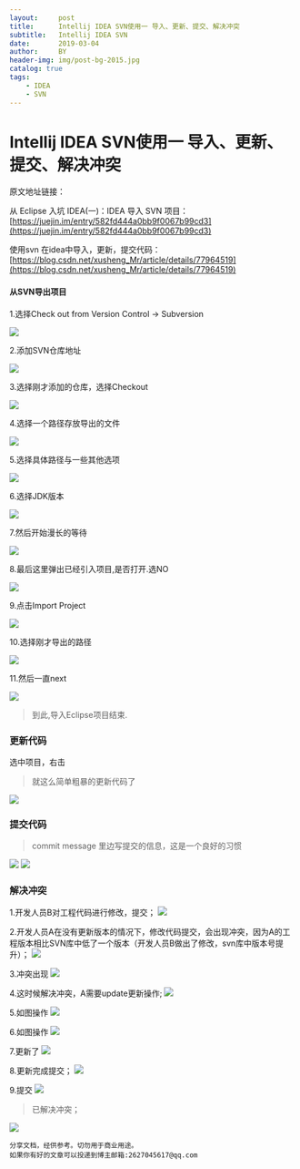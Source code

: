 ```yaml
---
layout:     post
title:      Intellij IDEA SVN使用一 导入、更新、提交、解决冲突
subtitle:   Intellij IDEA SVN
date:       2019-03-04
author:     BY
header-img: img/post-bg-2015.jpg
catalog: true
tags:
    - IDEA
    - SVN
---
```


# Intellij IDEA SVN使用一 导入、更新、提交、解决冲突

原文地址链接：

从 Eclipse 入坑 IDEA(一)：IDEA 导入 SVN 项目：[https://juejin.im/entry/582fd444a0bb9f0067b99cd3](https://juejin.im/entry/582fd444a0bb9f0067b99cd3)

使用svn 在idea中导入，更新，提交代码：[https://blog.csdn.net/xusheng_Mr/article/details/77964519](https://blog.csdn.net/xusheng_Mr/article/details/77964519)

#### 从SVN导出项目

1.选择Check out from Version Control -> Subversion

![](https://user-gold-cdn.xitu.io/2016/11/29/2e5218bcbf2efde8b5a33b1fde754926.png)

2.添加SVN仓库地址

![](https://user-gold-cdn.xitu.io/2016/11/29/a6c271f1e7c7bb9e5b9195058716e5e4.png)

3.选择刚才添加的仓库，选择Checkout

![](https://user-gold-cdn.xitu.io/2016/11/29/0e6e41fea09f1d6829d277c9b4b81c73.png)

4.选择一个路径存放导出的文件

![](https://user-gold-cdn.xitu.io/2016/11/29/b040dd60d1d7818481e177f19601b1f8.png)

5.选择具体路径与一些其他选项

![](https://user-gold-cdn.xitu.io/2016/11/29/539182ab93ee60ca1039333d1ec2d77e.png)

6.选择JDK版本

![](https://user-gold-cdn.xitu.io/2016/11/29/05b81672319f1038de1d471e9ccea0c4.png)

7.然后开始漫长的等待

![](https://user-gold-cdn.xitu.io/2016/11/29/8f40856197064873dd4ee82f213af211.png)

8.最后这里弹出已经引入项目,是否打开.选NO

![](https://user-gold-cdn.xitu.io/2016/11/29/108e80a81a85dec4826f045b91ac1ddb.png)

9.点击Import Project

![](https://user-gold-cdn.xitu.io/2016/11/29/49364a068d0d0162474082da70497b0b.png)

10.选择刚才导出的路径

![](https://user-gold-cdn.xitu.io/2016/11/29/a586db2d03e9cd3b3c226685b152db9f.png)

11.然后一直next

![](https://user-gold-cdn.xitu.io/2016/11/29/9108a7e9b1948da9cc3dad7929f870e4.png)

>到此,导入Eclipse项目结束.

### 更新代码
选中项目，右击
>就这么简单粗暴的更新代码了

![](https://alonemou.github.io/file/image/20170913113108977.png)

### 提交代码
>commit message 里边写提交的信息，这是一个良好的习惯
<img src="https://img-blog.csdn.net/20170913113711243">
<img src="https://img-blog.csdn.net/20170913113724219">

### 解决冲突
1.开发人员B对工程代码进行修改，提交；
![](https://alonemou.github.io/file/image/20181105172448287.png)

2.开发人员A在没有更新版本的情况下，修改代码提交，会出现冲突，因为A的工程版本相比SVN库中低了一个版本（开发人员B做出了修改，svn库中版本号提升）；
![](https://alonemou.github.io/file/image/20181105172605138.png)

3.冲突出现
![](https://alonemou.github.io/file/image/20181105172644987.png)

4.这时候解决冲突，A需要update更新操作;
![](https://alonemou.github.io/file/image/20181105173005673.png)

5.如图操作
![](https://alonemou.github.io/file/image/20181105173109631.png)

6.如图操作
![](https://alonemou.github.io/file/image/20181105173132770.png)

7.更新了
![](https://alonemou.github.io/file/image/20181105174638204.png)

8.更新完成提交；
![](https://alonemou.github.io/file/image/20181105174711450.png)

9.提交
![](https://alonemou.github.io/file/image/20181105174836968.png)

>已解决冲突；

![](https://alonemou.github.io/file/image/20181105174907935.png)



    分享文档，经供参考。切勿用于商业用途。
    如果你有好的文章可以投递到博主邮箱:2627045617@qq.com